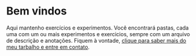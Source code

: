 # Bem vindos
Aqui mantenho exercícios e experimentos. Você encontrará pastas, cada uma com um ou mais experimentos e exercicios, sempre com um arquivo de descrição e anotações. Fiquem à vontade, [clique para saber mais do meu tarbalho e entre em contato](https://github.com/thiago-dev-moreira/Exercicios_de_Programacao/blob/main/Curriculo.md).
